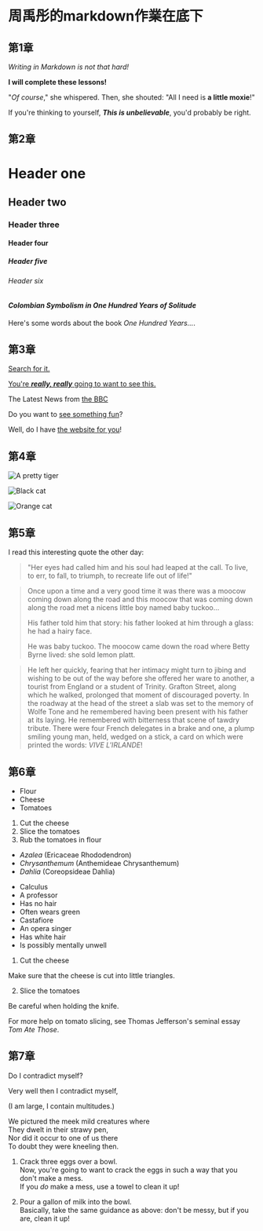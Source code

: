 # 周禹彤的markdown作業在底下

## 第1章
<!-- _斜體_ -->
_Writing in Markdown is not that hard!_

<!-- **粗體** -->
**I will complete these lessons!**

<!-- 斜體+粗體可以同時使用 -->
"_Of course_," she whispered. Then, she shouted: "All I need is **a little moxie**!"

If you're thinking to yourself, **_This is unbelievable_**, you'd probably be right.

## 第2章
<!-- #標題 -->
# Header one
## Header two
### Header three
#### Header four
##### Header five
###### Header six

#### _Colombian Symbolism in One Hundred Years of Solitude_

Here's some words about the book _One Hundred Years..._.

## 第3章
<!-- 超連結 -->
[Search for it.](www.google.com)

[You're ***really, really*** going to want to see this.](www.dailykitten.com)

The Latest News from [the BBC](www.bbc.com/news)

<!-- 參照連結 -->
Do you want to [see something fun][a fun place]?

Well, do I have [the website for you][another fun place]!

[a fun place]:www.zombo.com
[another fun place]:www.stumbleupon.com

## 第4章
<!-- 圖片 -->
<!-- 行內圖片連結 -->
![A pretty tiger](https://upload.wikimedia.org/wikipedia/commons/5/56/Tiger.50.jpg)

![Black cat][Black]

![Orange cat][Orange]

[Black]: https://upload.wikimedia.org/wikipedia/commons/a/a3/81_INF_DIV_SSI.jpg
[Orange]:http://icons.iconarchive.com/icons/google/noto-emoji-animals-nature/256/22221-cat-icon.png


## 第5章
<!-- 引用區塊（Blockquotes） -->
<!-- 插入引用區塊的方式，是在行首加入一個「大於」符號 (>) -->
I read this interesting quote the other day:

>"Her eyes had called him and his soul had leaped at the call. To live, to err, to fall, to triumph, to recreate life out of life!"


>Once upon a time and a very good time it was there was a moocow coming down along the road and this moocow that was coming down along the road met a nicens little boy named baby tuckoo...
>
>His father told him that story: his father looked at him through a glass: he had a hairy face.
>
>He was baby tuckoo. The moocow came down the road where Betty Byrne lived: she sold lemon platt.

>He left her quickly, fearing that her intimacy might turn to jibing and wishing to be out of the way before she offered her ware to another, a tourist from England or a student of Trinity. Grafton Street, along which he walked, prolonged that moment of discouraged poverty. In the roadway at the head of the street a slab was set to the memory of Wolfe Tone and he remembered having been present with his father at its laying. He remembered with bitterness that scene of tawdry tribute. There were four French delegates in a brake and one, a plump smiling young man, held, wedged on a stick, a card on which were printed the words: _VIVE L'IRLANDE_!

## 第6章
<!-- 清單（Lists） -->
<!-- 以星號 ( * ) 做為每個項目的開頭，而且星號後面要空一格。 -->
* Flour
* Cheese
* Tomatoes

1. Cut the cheese
2. Slice the tomatoes
3. Rub the tomatoes in flour

* _Azalea_ (Ericaceae Rhododendron)
* _Chrysanthemum_ (Anthemideae Chrysanthemum)
* _Dahlia_ (Coreopsideae Dahlia)

<!-- 母子清單 -->
* Calculus
 * A professor
 * Has no hair
 * Often wears green
* Castafiore
 * An opera singer
 * Has white hair
 * Is possibly mentally unwell

 <!-- 清單的縮排 -->

 1. Cut the cheese

  Make sure that the cheese is cut into little triangles.

2. Slice the tomatoes
 
 Be careful when holding the knife.
 
 For more help on tomato slicing, see Thomas Jefferson's seminal essay _Tom Ate Those_.

## 第7章
<!-- 段落（Paragraphs） -->
<!-- 硬換行（Hard break） -->
Do I contradict myself?

Very well then I contradict myself,

(I am large, I contain multitudes.)

<!-- 軟換行（Soft break），是在每行 行末 多輸入兩個空格字元。 -->
We pictured the meek mild creatures where  
They dwelt in their strawy pen,  
Nor did it occur to one of us there  
To doubt they were kneeling then. 

1. Crack three eggs over a bowl.  
Now, you're going to want to crack the eggs in such a way that you don't make a mess.  
 If you _do_ make a mess, use a towel to clean it up!

2. Pour a gallon of milk into the bowl.  
Basically, take the same guidance as above: don't be messy, but if you are, clean it up!